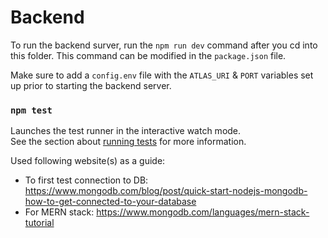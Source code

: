 # Backend

To run the backend surver, run the `npm run dev` command after you cd into this folder. This command can be modified in the `package.json` file. 

Make sure to add a `config.env` file with the `ATLAS_URI` & `PORT` variables set up prior to starting the backend server.

### `npm test`

Launches the test runner in the interactive watch mode.\
See the section about [running tests](https://facebook.github.io/create-react-app/docs/running-tests) for more information.

Used following website(s) as a guide:
* To first test connection to DB: https://www.mongodb.com/blog/post/quick-start-nodejs-mongodb-how-to-get-connected-to-your-database
* For MERN stack: https://www.mongodb.com/languages/mern-stack-tutorial
